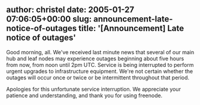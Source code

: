 author: christel
date: 2005-01-27 07:06:05+00:00
slug: announcement-late-notice-of-outages
title: '[Announcement] Late notice of outages'
---
Good morning, all.  We've received last minute news that several of our main hub and leaf nodes may experience outages beginning about five hours from now, from noon until 2pm UTC. Service is being interrupted to perform urgent upgrades to infrastructure equipment.  We're not certain whether the outages will occur once or twice or be intermittent throughout that period.

Apologies for this unfortunate service interruption.  We appreciate your patience and understanding, and thank you for using  freenode.
